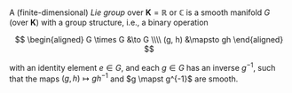 A (finite-dimensional) *Lie group* over $\mathbf{K}=\mathbb{R}$ or $\mathbb{C}$ is a smooth manifold $G$ (over $\mathbf{K}$) with a group structure, i.e., a binary operation

$$
\begin{aligned}
G \times G &\to G \\\\
(g, h) &\mapsto gh
\end{aligned}
$$

with an identity element $e \in G$, and each $g \in G$ has an inverse $g^{-1}$, such that the maps $(g, h) \mapsto gh^{-1}$ and $g \mapst g^{-1}$ are smooth.
